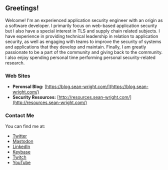 ## Greetings!

Welcome! I'm an experienced application security engineer with an origin as a software developer. I primarily focus on web-based application security but I also have a special interest in TLS and supply chain related subjects. I have experience in providing technical leadership in relation to application security, as well as engaging with teams to improve the security of systems and applications that they develop and maintain. Finally, I am greatly passionate to be a part of the community and giving back to the community. I also enjoy spending personal time performing personal security-related research.

### Web Sites

* **Peronsal Blog:** [https://blog.sean-wright.com/](https://blog.sean-wright.com/)
* **Security Resources:** [http://resources.sean-wright.com/](http://resources.sean-wright.com/)

### Contact Me

You can find me at:

* [Twitter](https://twitter.com/SeanWrightSec)
* [Mastodon](https://infosec.exchange/@SeanWrightSec)
* [LinkedIn](https://www.linkedin.com/in/seanwright01/)
* [Keybase](https://keybase.io/sean_wright)
* [Twitch](https://www.twitch.tv/seanwrightsec)
* [YouTube](https://www.youtube.com/channel/UC79ThesxTbp9QRX45kMpoLA)
